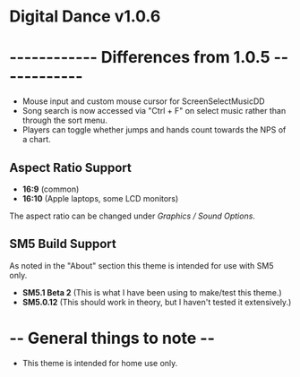 # Digital Dance v1.0.6

# ------------ Differences from 1.0.5 ------------
- Mouse input and custom mouse cursor for ScreenSelectMusicDD
- Song search is now accessed via "Ctrl + F" on select music rather than through the sort menu.
- Players can toggle whether jumps and hands count towards the NPS of a chart.

## Aspect Ratio Support

  * <strong>16:9</strong> (common)
  * <strong>16:10</strong> (Apple laptops, some LCD monitors)
  
The aspect ratio can be changed under *Graphics / Sound Options*.

## SM5 Build Support
As noted in the "About" section this theme is intended for use with SM5 only.
* <strong>SM5.1 Beta 2</strong> (This is what I have been using to make/test this theme.)
* <strong>SM5.0.12</strong> (This should work in theory, but I haven't tested it extensively.)


# -- General things to note --
- This theme is intended for home use only.